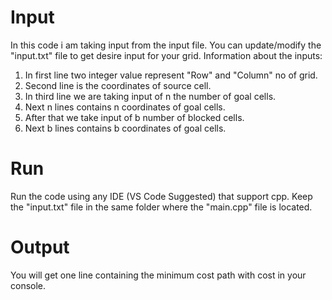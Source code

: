 # Input
In this code i am taking input from the input file. You can update/modify the "input.txt" file to get desire input for your grid. Information about the inputs:
1. In first line two integer value represent "Row" and "Column" no of grid.
2. Second line is the coordinates of source cell.
3. In third line we are taking input of n the number of goal cells.
4. Next n lines contains n coordinates of goal cells.
5. After that we take input of b number of blocked cells.
6. Next b lines contains b coordinates of goal cells.

# Run
Run the code using any IDE (VS Code Suggested) that support cpp. Keep the "input.txt" file in the same folder where the "main.cpp" file is located.

# Output
You will get one line containing the minimum cost path with cost in your console.